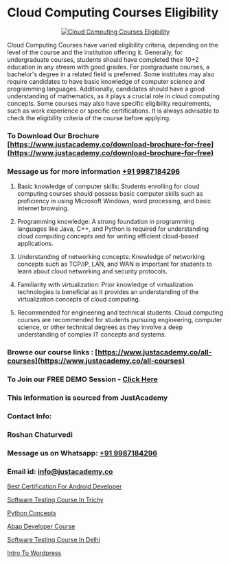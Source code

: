 # Cloud Computing Courses Eligibility

<p align="center">
  <a href="https://justacademy.co/all-courses">
    <img src="https://i.ibb.co/FJQ9DDy/cloud-computing.webp" alt="Cloud Computing Courses Eligibility">
  </a>
</p>


Cloud Computing Courses have varied eligibility criteria, depending on the level of the course and the institution offering it. Generally, for undergraduate courses, students should have completed their 10+2 education in any stream with good grades. For postgraduate courses, a bachelor's degree in a related field is preferred. Some institutes may also require candidates to have basic knowledge of computer science and programming languages. Additionally, candidates should have a good understanding of mathematics, as it plays a crucial role in cloud computing concepts. Some courses may also have specific eligibility requirements, such as work experience or specific certifications. It is always advisable to check the eligibility criteria of the course before applying.
### To Download Our Brochure [https://www.justacademy.co/download-brochure-for-free](https://www.justacademy.co/download-brochure-for-free)
### Message us for more information [+91 9987184296](https://api.whatsapp.com/send?phone=919987184296)
1) Basic knowledge of computer skills: Students enrolling for cloud computing courses should possess basic computer skills such as proficiency in using Microsoft Windows, word processing, and basic internet browsing.

2) Programming knowledge: A strong foundation in programming languages like Java, C++, and Python is required for understanding cloud computing concepts and for writing efficient cloud-based applications.

3) Understanding of networking concepts: Knowledge of networking concepts such as TCP/IP, LAN, and WAN is important for students to learn about cloud networking and security protocols.

4) Familiarity with virtualization: Prior knowledge of virtualization technologies is beneficial as it provides an understanding of the virtualization concepts of cloud computing.

5) Recommended for engineering and technical students: Cloud computing courses are recommended for students pursuing engineering, computer science, or other technical degrees as they involve a deep understanding of complex IT concepts and systems.

### Browse our course links : [https://www.justacademy.co/all-courses](https://www.justacademy.co/all-courses) 
### To Join our FREE DEMO Session - [Click Here](https://www.justacademy.co/register-for-course-demo)


### This information is sourced from JustAcademy
### Contact Info:
### Roshan Chaturvedi
### Message us on Whatsapp: [+91 9987184296](https://api.whatsapp.com/send?phone=919987184296)
### Email id: [info@justacademy.co](mailto:info@justacademy.co)
                
[Best Certification For Android Developer](https://www.linkedin.com/pulse/best-certification-android-developer-justacademy-tekhf/)

[Software Testing Course In Trichy](https://www.linkedin.com/pulse/software-testing-course-trichy-justacademy-cupertino-nr6ic?trackingId=BQBbMLozaKC0jxyZIo9z%2FQ%3D%3D&lipi=urn%3Ali%3Apage%3Aorganization_admin_admin_feed_index%3Babd448d8-1be1-4398-bb48-8047ae43b925)

[Python Concepts](https://medium.com/@sagarawat89/python-concepts-fe1c4961db0d)

[Abap Developer Course](https://medium.com/@prempja40/abap-developer-course-4e43e9a179ac)

[Software Testing Course In Delhi](https://justacademyin.github.io/justacademy/software-testing-course-in-delhi)

[Intro To Wordpress](https://justacademyin.github.io/justacademy/intro-to-wordpress)

